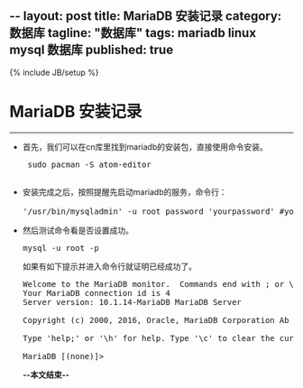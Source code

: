 --
layout: post
title: MariaDB 安装记录
category: 数据库
tagline: "数据库"
tags: mariadb linux mysql 数据库
published: true
----------------
{% include JB/setup %}
# MariaDB 安装记录
----------
- 首先，我们可以在cn库里找到mariadb的安装包，直接使用命令安装。
  <pre class="prettyprint linenums">
   sudo pacman -S atom-editor
   </pre>
- 安装完成之后，按照提醒先启动mariadb的服务，命令行：
  <pre class="prettyprint linenums">
  '/usr/bin/mysqladmin' -u root password 'yourpassword' #yourpassword为自己的密码
  </pre>
- 然后测试命令看是否设置成功。
  <pre class="prettyprint linenums">
  mysql -u root -p
  </pre>
  如果有如下提示并进入命令行就证明已经成功了。
  <pre class="prettyprint linenums">
  Welcome to the MariaDB monitor.  Commands end with ; or \g.
  Your MariaDB connection id is 4
  Server version: 10.1.14-MariaDB MariaDB Server

  Copyright (c) 2000, 2016, Oracle, MariaDB Corporation Ab and others.

  Type 'help;' or '\h' for help. Type '\c' to clear the current input statement.

  MariaDB [(none)]> 
  </pre>
  
  **--本文结束--**  
  
